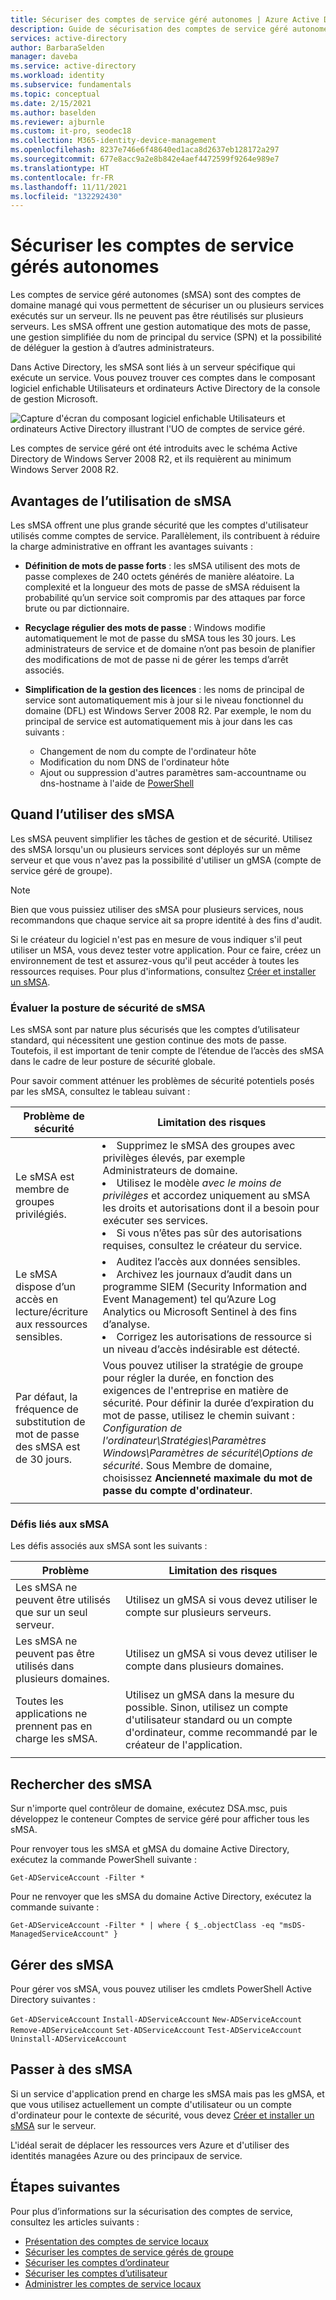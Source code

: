 ```yaml
---
title: Sécuriser des comptes de service géré autonomes | Azure Active Directory
description: Guide de sécurisation des comptes de service géré autonomes.
services: active-directory
author: BarbaraSelden
manager: daveba
ms.service: active-directory
ms.workload: identity
ms.subservice: fundamentals
ms.topic: conceptual
ms.date: 2/15/2021
ms.author: baselden
ms.reviewer: ajburnle
ms.custom: it-pro, seodec18
ms.collection: M365-identity-device-management
ms.openlocfilehash: 8237e746e6f48640ed1aca8d2637eb128172a297
ms.sourcegitcommit: 677e8acc9a2e8b842e4aef4472599f9264e989e7
ms.translationtype: HT
ms.contentlocale: fr-FR
ms.lasthandoff: 11/11/2021
ms.locfileid: "132292430"
---
```

# <a name="secure-standalone-managed-service-accounts"></a>Sécuriser les comptes de service gérés autonomes

Les comptes de service géré autonomes (sMSA) sont des comptes de domaine managé qui vous permettent de sécuriser un ou plusieurs services exécutés sur un serveur. Ils ne peuvent pas être réutilisés sur plusieurs serveurs. Les sMSA offrent une gestion automatique des mots de passe, une gestion simplifiée du nom de principal du service (SPN) et la possibilité de déléguer la gestion à d’autres administrateurs. 

Dans Active Directory, les sMSA sont liés à un serveur spécifique qui exécute un service. Vous pouvez trouver ces comptes dans le composant logiciel enfichable Utilisateurs et ordinateurs Active Directory de la console de gestion Microsoft.

![Capture d'écran du composant logiciel enfichable Utilisateurs et ordinateurs Active Directory illustrant l'UO de comptes de service géré.](./media/securing-service-accounts/secure-standalone-msa-image-1.png)

Les comptes de service géré ont été introduits avec le schéma Active Directory de Windows Server 2008 R2, et ils requièrent au minimum Windows Server 2008 R2. 

## <a name="benefits-of-using-smsas"></a>Avantages de l’utilisation de sMSA

Les sMSA offrent une plus grande sécurité que les comptes d'utilisateur utilisés comme comptes de service. Parallèlement, ils contribuent à réduire la charge administrative en offrant les avantages suivants :

* **Définition de mots de passe forts** : les sMSA utilisent des mots de passe complexes de 240 octets générés de manière aléatoire. La complexité et la longueur des mots de passe de sMSA réduisent la probabilité qu’un service soit compromis par des attaques par force brute ou par dictionnaire.

* **Recyclage régulier des mots de passe** : Windows modifie automatiquement le mot de passe du sMSA tous les 30 jours. Les administrateurs de service et de domaine n’ont pas besoin de planifier des modifications de mot de passe ni de gérer les temps d’arrêt associés.

* **Simplification de la gestion des licences** : les noms de principal de service sont automatiquement mis à jour si le niveau fonctionnel du domaine (DFL) est Windows Server 2008 R2. Par exemple, le nom du principal de service est automatiquement mis à jour dans les cas suivants :
   * Changement de nom du compte de l'ordinateur hôte  
   * Modification du nom DNS de l'ordinateur hôte  
   * Ajout ou suppression d'autres paramètres sam-accountname ou dns-hostname à l'aide de [PowerShell](/powershell/module/activedirectory/set-adserviceaccount)

## <a name="when-to-use-smsas"></a>Quand l’utiliser des sMSA

Les sMSA peuvent simplifier les tâches de gestion et de sécurité. Utilisez des sMSA lorsqu'un ou plusieurs services sont déployés sur un même serveur et que vous n'avez pas la possibilité d'utiliser un gMSA (compte de service géré de groupe). 

> [!NOTE] 
> Bien que vous puissiez utiliser des sMSA pour plusieurs services, nous recommandons que chaque service ait sa propre identité à des fins d'audit. 

Si le créateur du logiciel n'est pas en mesure de vous indiquer s'il peut utiliser un MSA, vous devez tester votre application. Pour ce faire, créez un environnement de test et assurez-vous qu'il peut accéder à toutes les ressources requises. Pour plus d'informations, consultez [Créer et installer un sMSA](/archive/blogs/askds/managed-service-accounts-understanding-implementing-best-practices-and-troubleshooting).

### <a name="assess-the-security-posture-of-smsas"></a>Évaluer la posture de sécurité de sMSA

Les sMSA sont par nature plus sécurisés que les comptes d’utilisateur standard, qui nécessitent une gestion continue des mots de passe. Toutefois, il est important de tenir compte de l’étendue de l’accès des sMSA dans le cadre de leur posture de sécurité globale.

Pour savoir comment atténuer les problèmes de sécurité potentiels posés par les sMSA, consultez le tableau suivant :

| Problème de sécurité| Limitation des risques |
| - | - |
| Le sMSA est membre de groupes privilégiés. | <li>Supprimez le sMSA des groupes avec privilèges élevés, par exemple Administrateurs de domaine.<li>Utilisez le modèle *avec le moins de privilèges* et accordez uniquement au sMSA les droits et autorisations dont il a besoin pour exécuter ses services.<li>Si vous n’êtes pas sûr des autorisations requises, consultez le créateur du service. |
| Le sMSA dispose d’un accès en lecture/écriture aux ressources sensibles. | <li>Auditez l’accès aux données sensibles.<li>Archivez les journaux d’audit dans un programme SIEM (Security Information and Event Management) tel qu’Azure Log Analytics ou Microsoft Sentinel à des fins d’analyse.<li>Corrigez les autorisations de ressource si un niveau d’accès indésirable est détecté. |
| Par défaut, la fréquence de substitution de mot de passe des sMSA est de 30 jours. | Vous pouvez utiliser la stratégie de groupe pour régler la durée, en fonction des exigences de l'entreprise en matière de sécurité. Pour définir la durée d’expiration du mot de passe, utilisez le chemin suivant :<br>*Configuration de l'ordinateur\Stratégies\Paramètres Windows\Paramètres de sécurité\Options de sécurité*. Sous Membre de domaine, choisissez **Ancienneté maximale du mot de passe du compte d'ordinateur**. |
| | |



### <a name="challenges-with-smsas"></a>Défis liés aux sMSA

Les défis associés aux sMSA sont les suivants :

| Problème| Limitation des risques |
| - | - |
| Les sMSA ne peuvent être utilisés que sur un seul serveur. | Utilisez un gMSA si vous devez utiliser le compte sur plusieurs serveurs. |
| Les sMSA ne peuvent pas être utilisés dans plusieurs domaines. | Utilisez un gMSA si vous devez utiliser le compte dans plusieurs domaines. |
| Toutes les applications ne prennent pas en charge les sMSA. | Utilisez un gMSA dans la mesure du possible. Sinon, utilisez un compte d'utilisateur standard ou un compte d'ordinateur, comme recommandé par le créateur de l'application. |
| | |


## <a name="find-smsas"></a>Rechercher des sMSA

Sur n'importe quel contrôleur de domaine, exécutez DSA.msc, puis développez le conteneur Comptes de service géré pour afficher tous les sMSA. 

Pour renvoyer tous les sMSA et gMSA du domaine Active Directory, exécutez la commande PowerShell suivante : 

`Get-ADServiceAccount -Filter *`

Pour ne renvoyer que les sMSA du domaine Active Directory, exécutez la commande suivante :

`Get-ADServiceAccount -Filter * | where { $_.objectClass -eq "msDS-ManagedServiceAccount" }`

## <a name="manage-smsas"></a>Gérer des sMSA

Pour gérer vos sMSA, vous pouvez utiliser les cmdlets PowerShell Active Directory suivantes :

`Get-ADServiceAccount`
`Install-ADServiceAccount`
`New-ADServiceAccount`
`Remove-ADServiceAccount`
`Set-ADServiceAccount`
`Test-ADServiceAccount`
`Uninstall-ADServiceAccount`

## <a name="move-to-smsas"></a>Passer à des sMSA

Si un service d'application prend en charge les sMSA mais pas les gMSA, et que vous utilisez actuellement un compte d'utilisateur ou un compte d'ordinateur pour le contexte de sécurité, vous devez [Créer et installer un sMSA](/archive/blogs/askds/managed-service-accounts-understanding-implementing-best-practices-and-troubleshooting) sur le serveur. 

L'idéal serait de déplacer les ressources vers Azure et d'utiliser des identités managées Azure ou des principaux de service.

## <a name="next-steps"></a>Étapes suivantes

Pour plus d’informations sur la sécurisation des comptes de service, consultez les articles suivants :

* [Présentation des comptes de service locaux](service-accounts-on-premises.md)  
* [Sécuriser les comptes de service gérés de groupe](service-accounts-group-managed.md)  
* [Sécuriser les comptes d’ordinateur](service-accounts-computer.md)  
* [Sécuriser les comptes d’utilisateur](service-accounts-user-on-premises.md)  
* [Administrer les comptes de service locaux](service-accounts-govern-on-premises.md)
